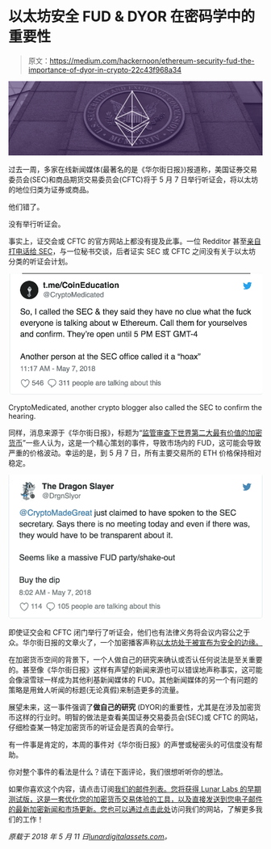 # 以太坊安全 FUD & DYOR 在密码学中的重要性

> 原文：<https://medium.com/hackernoon/ethereum-security-fud-the-importance-of-dyor-in-crypto-22c43f968a34>

![](img/cbdf02ec9b45be8453e3c3f015ddc6f3.png)

过去一周，多家在线新闻媒体(最著名的是《华尔街日报》)报道称，美国证券交易委员会(SEC)和商品期货交易委员会(CFTC)将于 5 月 7 日举行听证会，将以太坊的地位归类为证券或商品。

他们错了。

没有举行听证会。

事实上，证交会或 CFTC 的官方网站上都没有提及此事。一位 Redditor 甚至[亲自打电话给 SEC](/cryptomedication/the-ethereum-sec-cftc-meeting-was-a-hoax-da620a2382a1)，与一位秘书交谈，后者证实 SEC 或 CFTC 之间没有关于以太坊分类的听证会计划。

![](img/bdbd23d6e5352147f5baad033407092b.png)

CryptoMedicated, another crypto blogger also called the SEC to confirm the hearing.

同样，消息来源于《华尔街日报》，标题为“[监管审查下世界第二大最有价值的加密货币](https://www.wsj.com/articles/worlds-second-most-valuable-cryptocurrency-under-regulatory-scrutiny-1525167000)”一些人认为，这是一个精心策划的事件，导致市场内的 FUD，这可能会导致严重的价格波动。幸运的是，到 5 月 7 日，所有主要交易所的 ETH 价格保持相对稳定。

![](img/f79586ddbbb6d213dad0955ec870728c.png)

即使证交会和 CFTC 闭门举行了听证会，他们也有法律义务将会议内容公之于众。华尔街日报的文章火了，一个加密播客声称[以太坊处于被宣布为安全的边缘。](https://player.fm/series/the-cryptoverse-2285829/look-out-ethereum-is-on-the-brink-of-being-declared-a-security)

在加密货币空间的背景下，一个人做自己的研究来确认或否认任何说法是至关重要的。甚至像《华尔街日报》这样有声望的新闻来源也可以错误地声称事实，这可能会像滚雪球一样成为其他利基新闻媒体的 FUD。其他新闻媒体的另一个有问题的策略是用耸人听闻的标题(无论真假)来制造更多的流量。

展望未来，这一事件强调了**做自己的研究** (DYOR)的重要性，尤其是在涉及加密货币这样的行业时。明智的做法是查看美国证券交易委员会(SEC)或 CFTC 的网站，仔细检查某一特定加密货币的听证会是否真的会举行。

有一件事是肯定的，本周的事件对《华尔街日报》的声誉或秘密头的可信度没有帮助。

你对整个事件的看法是什么？请在下面评论，我们很想听听你的想法。

如果你喜欢这个内容，请点击订阅[我们的邮件列表。您将获得 Lunar Labs 的早期测试版，这是一套优化您的加密货币交易体验的工具，以及直接发送到您电子邮件的最新加密新闻和市场更新。您也可以通过](http://bit.ly/2ozZ20H)[点击此处](http://bit.ly/2GUSqRl)访问我们的网站，了解更多我们的工作！

*原载于 2018 年 5 月 11 日*[*lunardigitalassets.com*](https://lunardigitalassets.com/news/project-news/ethereum/2018/ethereum-security-fud-importance-dyor-crypto/)*。*